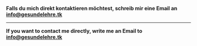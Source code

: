 ﻿<!--t Grundlegende Lehren t-->

<!--d  d-->

**Falls du mich direkt kontaktieren möchtest, schreib mir eine Email an [info@gesundelehre.tk](mailto:admin@gesundelehre.tk?subject=Nachricht%20von%20gesundelehre.tk)**

- - -

**If you want to contact me directly, write me an Email to [info@gesundelehre.tk](mailto:admin@gesundelehre.tk?subject=Message%20from%20gesundelehre.tk)**